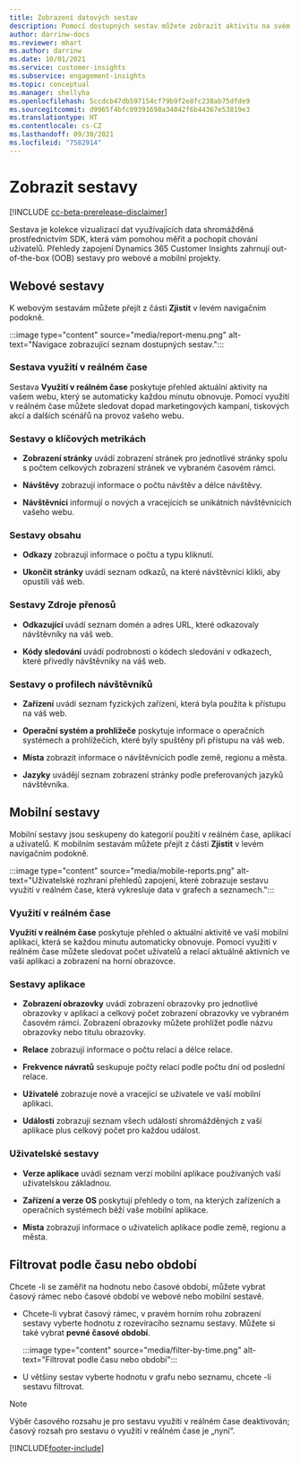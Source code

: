 ```yaml
---
title: Zobrazení datových sestav
description: Pomocí dostupných sestav můžete zobrazit aktivitu na svém webu v reálném čase.
author: darrinw-docs
ms.reviewer: mhart
ms.author: darrinw
ms.date: 10/01/2021
ms.service: customer-insights
ms.subservice: engagement-insights
ms.topic: conceptual
ms.manager: shellyha
ms.openlocfilehash: 5ccdcb47db597154cf79b9f2e8fc238ab75dfde9
ms.sourcegitcommit: d9965f4bfc09391698a34042f6b44367e53819e3
ms.translationtype: HT
ms.contentlocale: cs-CZ
ms.lasthandoff: 09/30/2021
ms.locfileid: "7582914"
---
```

# <a name="view-reports"></a>Zobrazit sestavy

[!INCLUDE [cc-beta-prerelease-disclaimer](includes/cc-beta-prerelease-disclaimer.md)]

Sestava je kolekce vizualizací dat využívajících data shromážděná prostřednictvím SDK, která vám pomohou měřit a pochopit chování uživatelů. Přehledy zapojení Dynamics 365 Customer Insights zahrnují out-of-the-box (OOB) sestavy pro webové a mobilní projekty.  

## <a name="web-reports"></a>Webové sestavy

K webovým sestavám můžete přejít z části **Zjistit** v levém navigačním podokně.

:::image type="content" source="media/report-menu.png" alt-text="Navigace zobrazující seznam dostupných sestav.":::

### <a name="real-time-usage-report"></a>Sestava využití v reálném čase

Sestava **Využití v reálném čase** poskytuje přehled aktuální aktivity na vašem webu, který se automaticky každou minutu obnovuje. Pomocí využití v reálném čase můžete sledovat dopad marketingových kampaní, tiskových akcí a dalších scénářů na provoz vašeho webu.

### <a name="key-metrics-reports"></a>Sestavy o klíčových metrikách

- **Zobrazení stránky** uvádí zobrazení stránek pro jednotlivé stránky spolu s počtem celkových zobrazení stránek ve vybraném časovém rámci.

- **Návštěvy** zobrazují informace o počtu návštěv a délce návštěvy.

- **Návštěvníci** informují o nových a vracejících se unikátních návštěvnících vašeho webu.

### <a name="content-reports"></a>Sestavy obsahu

- **Odkazy** zobrazují informace o počtu a typu kliknutí.

- **Ukončit stránky** uvádí seznam odkazů, na které návštěvníci klikli, aby opustili váš web.

### <a name="traffic-sources-reports"></a>Sestavy Zdroje přenosů

- **Odkazující** uvádí seznam domén a adres URL, které odkazovaly návštěvníky na váš web.

- **Kódy sledování** uvádí podrobnosti o kódech sledování v odkazech, které přivedly návštěvníky na váš web.

### <a name="visitor-profiles-reports"></a>Sestavy o profilech návštěvníků

- **Zařízení** uvádí seznam fyzických zařízení, která byla použita k přístupu na váš web.

- **Operační systém a prohlížeče** poskytuje informace o operačních systémech a prohlížečích, které byly spuštěny při přístupu na váš web.

- **Místa** zobrazit informace o návštěvnících podle země, regionu a města.

- **Jazyky** uvádějí seznam zobrazení stránky podle preferovaných jazyků návštěvníka.

## <a name="mobile-reports"></a>Mobilní sestavy

Mobilní sestavy jsou seskupeny do kategorií použití v reálném čase, aplikací a uživatelů. K mobilním sestavám můžete přejít z části **Zjistit** v levém navigačním podokně.   

:::image type="content" source="media/mobile-reports.png" alt-text="Uživatelské rozhraní přehledů zapojení, které zobrazuje sestavu využití v reálném čase, která vykresluje data v grafech a seznamech.":::   

### <a name="real-time-usage"></a>Využití v reálném čase

**Využití v reálném čase** poskytuje přehled o aktuální aktivitě ve vaší mobilní aplikaci, která se každou minutu automaticky obnovuje. Pomocí využití v reálném čase můžete sledovat počet uživatelů a relací aktuálně aktivních ve vaší aplikaci a zobrazení na horní obrazovce.

### <a name="app-reports"></a>Sestavy aplikace

- **Zobrazení obrazovky** uvádí zobrazení obrazovky pro jednotlivé obrazovky v aplikaci a celkový počet zobrazení obrazovky ve vybraném časovém rámci. Zobrazení obrazovky můžete prohlížet podle názvu obrazovky nebo titulu obrazovky.

- **Relace** zobrazují informace o počtu relací a délce relace.

- **Frekvence návratů** seskupuje počty relací podle počtu dní od poslední relace.

- **Uživatelé** zobrazuje nové a vracející se uživatele ve vaší mobilní aplikaci.

- **Události** zobrazují seznam všech událostí shromážděných z vaší aplikace plus celkový počet pro každou událost.

### <a name="user-reports"></a>Uživatelské sestavy

- **Verze aplikace** uvádí seznam verzí mobilní aplikace používaných vaší uživatelskou základnou.

- **Zařízení a verze OS** poskytují přehledy o tom, na kterých zařízeních a operačních systémech běží vaše mobilní aplikace.

- **Místa** zobrazují informace o uživatelích aplikace podle země, regionu a města.

## <a name="filter-by-time-or-date-range"></a>Filtrovat podle času nebo období

Chcete -li se zaměřit na hodnotu nebo časové období, můžete vybrat časový rámec nebo časové období ve webové nebo mobilní sestavě. 

- Chcete-li vybrat časový rámec, v pravém horním rohu zobrazení sestavy vyberte hodnotu z rozevíracího seznamu sestavy. Můžete si také vybrat **pevné časové období**. 

  :::image type="content" source="media/filter-by-time.png" alt-text="Filtrovat podle času nebo období":::   

- U většiny sestav vyberte hodnotu v grafu nebo seznamu, chcete -li sestavu filtrovat.

> [!NOTE]
> Výběr časového rozsahu je pro sestavu využití v reálném čase deaktivován; časový rozsah pro sestavu o využití v reálném čase je „nyní“.


[!INCLUDE[footer-include](../includes/footer-banner.md)]
